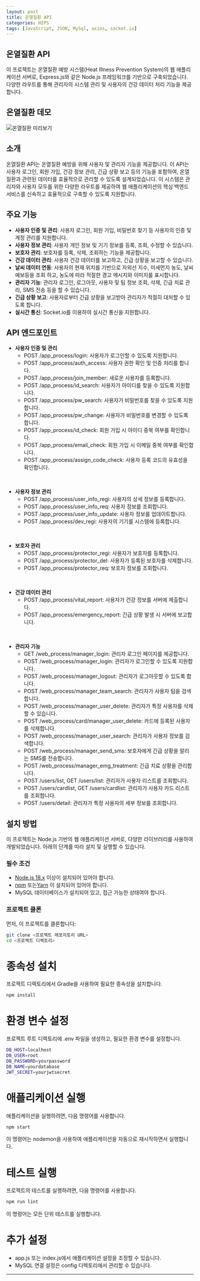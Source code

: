 ```yaml
---
layout: post
title: 온열질환 API
categories: HIPS
tags: [JavaScript, JSON, MySql, axios, socket.io]
---
```


## 온열질환 API

이 프로젝트는 온열질환 예방 시스템(Heat Illness Prevention System)의 웹 애플리케이션 서버로, Express.js와 같은 Node.js 프레임워크를 기반으로 구축되었습니다. 다양한 라우트를 통해 관리자의 시스템 관리 및 사용자의 건강 데이터 처리 기능을 제공합니다.

## 온열질환 데모

![온열질환 미리보기](/assets/images/hips/preview.gif)

## 소개

온열질환 API는 온열질환 예방을 위해 사용자 및 관리자 기능을 제공합니다. 이 API는 사용자 로그인, 회원 가입, 건강 정보 관리, 긴급 상황 보고 등의 기능을 포함하여, 온열질환과 관련된 데이터를 효율적으로 관리할 수 있도록 설계되었습니다. 이 시스템은 관리자와 사용자 모두를 위한 다양한 라우트를 제공하여 웹 애플리케이션의 핵심 백엔드 서비스를 신속하고 효율적으로 구축할 수 있도록 지원합니다.

## 주요 기능

- **사용자 인증 및 관리**: 사용자 로그인, 회원 가입, 비밀번호 찾기 등 사용자의 인증 및 계정 관리를 지원합니다.
- **사용자 정보 관리**: 사용자 개인 정보 및 기기 정보를 등록, 조회, 수정할 수 있습니다.
- **보호자 관리**: 보호자를 등록, 삭제, 조회하는 기능을 제공합니다.
- **건강 데이터 관리**: 사용자 건강 데이터를 보고하고, 긴급 상황을 보고할 수 있습니다.
- **날씨 데이터 연동**: 사용자의 현재 위치를 기반으로 자외선 지수, 미세먼지 농도, 날씨 예보등을 조회 하고, 농도에 따라 적절한 경고 메시지와 이미지를 표시합니다.
- **관리자 기능**: 관리자 로그인, 로그아웃, 사용자 및 팀 정보 조회, 삭제, 긴급 치료 관리, SMS 전송 등을 할 수 있습니다.
- **긴급 상황 보고**: 사용자로부터 긴급 상황을 보고받아 관리자가 적절히 대처할 수 있도록 합니다.
- **실시간 통신**: Socket.io를 이용하여 실시간 통신을 지원합니다.

## API 엔드포인트

- **사용자 인증 및 관리**
  - POST /app_process/login: 사용자가 로그인할 수 있도록 지원합니다.
  - POST /app_process/auth_access: 사용자 권한 확인 및 인증 처리를 합니다.
  - POST /app_process/join_member: 새로운 사용자를 등록합니다.
  - POST /app_process/id_search: 사용자가 아이디를 찾을 수 있도록 지원합니다.
  - POST /app_process/pw_search: 사용자가 비밀번호를 찾을 수 있도록 지원합니다.
  - POST /app_process/pw_change: 사용자가 비밀번호를 변경할 수 있도록 합니다.
  - POST /app_process/id_check: 회원 가입 시 아이디 중복 여부를 확인합니다.
  - POST /app_process/email_check: 회원 가입 시 이메일 중복 여부를 확인합니다.
  - POST /app_process/assign_code_check: 사용자 등록 코드의 유효성을 확인합니다.

<br>

- **사용자 정보 관리**
  - POST /app_process/user_info_regi: 사용자의 상세 정보를 등록합니다.
  - POST /app_process/user_info_req: 사용자 정보를 조회합니다.
  - POST /app_process/user_info_update: 사용자 정보를 업데이트합니다.
  - POST /app_process/dev_regi: 사용자의 기기를 시스템에 등록합니다.

<br>

- **보호자 관리**
  - POST /app_process/protector_regi: 사용자가 보호자를 등록합니다.
  - POST /app_process/protector_del: 사용자가 등록된 보호자를 삭제합니다.
  - POST /app_process/protector_req: 보호자 정보를 조회합니다.

<br>

- **건강 데이터 관리**
  - POST /app_process/vital_report: 사용자가 건강 정보를 서버에 제출합니다.
  - POST /app_process/emergency_report: 긴급 상황 발생 시 서버에 보고합니다.

<br>

- **관리자 기능**
  - GET /web_process/manager_login: 관리자 로그인 페이지를 제공합니다.
  - POST /web_process/manager_login: 관리자가 로그인할 수 있도록 지원합니다.
  - POST /web_process/manager_logout: 관리자가 로그아웃할 수 있도록 합니다.
  - POST /web_process/manager_team_search: 관리자가 사용자 팀을 검색합니다.
  - POST /web_process/manager_user_delete: 관리자가 특정 사용자를 삭제할 수 있습니다.
  - POST /web_process/card/manager_user_delete: 카드에 등록된 사용자를 삭제합니다.
  - POST /web_process/manager_user_search: 관리자가 사용자 정보를 검색합니다.
  - POST /web_process/manager_send_sms: 보호자에게 긴급 상황을 알리는 SMS를 전송합니다.
  - POST /web_process/manager_emg_treatment: 긴급 치료 상황을 관리합니다.
  - POST /users/list, GET /users/list: 관리자가 사용자 리스트를 조회합니다.
  - POST /users/cardlist, GET /users/cardlist: 관리자가 사용자 카드 리스트를 조회합니다.
  - POST /users/detail: 관리자가 특정 사용자의 세부 정보를 조회합니다.

## 설치 방법

이 프로젝트는 Node.js 기반의 웹 애플리케이션 서버로, 다양한 라이브러리를 사용하여 개발되었습니다. 아래의 단계를 따라 설치 및 실행할 수 있습니다.

### 필수 조건

- [Node.js 18.x](https://nodejs.org/en/)
  이상이 설치되어 있어야 합니다.
- [npm](https://docs.npmjs.com/downloading-and-installing-node-js-and-npm) 또는[Yarn](https://yarnpkg.com/getting-started/install)
  이 설치되어 있어야 합니다.
- MySQL 데이터베이스가 설치되어 있고, 접근 가능한 상태여야 합니다.

### 프로젝트 클론

먼저, 이 프로젝트를 클론합니다:

```bash
git clone <프로젝트 레포지토리 URL>
cd <프로젝트 디렉토리>
```

# 종속성 설치

프로젝트 디렉토리에서 Gradle을 사용하여 필요한 종속성을 설치합니다.

```bash
npm install
```

# 환경 변수 설정

프로젝트 루트 디렉토리에 .env 파일을 생성하고, 필요한 환경 변수를 설정합니다.

```bash
DB_HOST=localhost
DB_USER=root
DB_PASSWORD=yourpassword
DB_NAME=yourdatabase
JWT_SECRET=yourjwtsecret

```

# 애플리케이션 실행

애플리케이션을 실행하려면, 다음 명령어를 사용합니다.

```bash
npm start
```

이 명령어는 nodemon을 사용하여 애플리케이션을 자동으로 재시작하면서 실행합니다.

# 테스트 실행

프로젝트의 테스트를 실행하려면, 다음 명령어를 사용합니다.

```bash
npm run lint
```

이 명령어는 모든 단위 테스트를 실행합니다.

# 추가 설정

- app.js 또는 index.js에서 애플리케이션 설정을 조정할 수 있습니다.
- MySQL 연결 설정은 config 디렉토리에서 관리할 수 있습니다.

---

